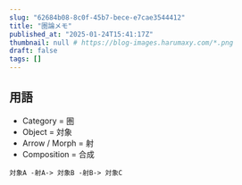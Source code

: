 ```yaml
---
slug: "62684b08-8c0f-45b7-bece-e7cae3544412"
title: "圏論メモ"
published_at: "2025-01-24T15:41:17Z"
thumbnail: null # https://blog-images.harumaxy.com/*.png
draft: false
tags: []
---
```


## 用語

- Category = 圏
- Object = 対象
- Arrow / Morph = 射
- Composition = 合成

`対象A -射A-> 対象B -射B-> 対象C`